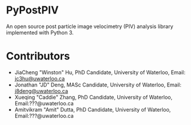 # PyPostPIV
An open source post particle image velocimetry (PIV) analysis library implemented with Python 3.

# Contributors
- JiaCheng "Winston" Hu, PhD Candidate, University of Waterloo, Email: jc3hu@uwaterloo.ca
- Jonathan "JD" Deng, MASc Candidate, University of Waterloo, Email: j8deng@uwaterloo.ca
- Xueqing "Caddie" Zhang, PhD Candidate, University of Waterloo, Email:???@uwaterloo.ca
- Amitvikram "Amit" Dutta, PhD Candidate, University of Waterloo, Email:???@uwaterloo.ca 

